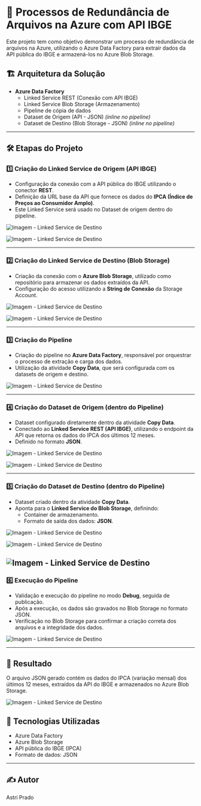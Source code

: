 
# 🔗 Processos de Redundância de Arquivos na Azure com API IBGE

Este projeto tem como objetivo demonstrar um processo de redundância de arquivos na Azure, utilizando o Azure Data Factory para extrair dados da API pública do IBGE e armazená-los no Azure Blob Storage.

## 🏗️ Arquitetura da Solução
- **Azure Data Factory**
  - Linked Service REST (Conexão com API IBGE)
  - Linked Service Blob Storage (Armazenamento)
  - Pipeline de cópia de dados
  - Dataset de Origem (API - JSON) *(inline no pipeline)*
  - Dataset de Destino (Blob Storage - JSON) *(inline no pipeline)*

---

## 🛠️ Etapas do Projeto

### 1️⃣ Criação do Linked Service de Origem (API IBGE)
- Configuração da conexão com a API pública do IBGE utilizando o conector **REST**.
- Definição da URL base da API que fornece os dados do **IPCA (Índice de Preços ao Consumidor Amplo)**.
- Este Linked Service será usado no Dataset de origem dentro do pipeline.

![Imagem - Linked Service de Destino](IMG/imagem1.png)

![Imagem - Linked Service de Destino](IMG/imagem2.png)

---

### 2️⃣ Criação do Linked Service de Destino (Blob Storage)
- Criação da conexão com o **Azure Blob Storage**, utilizado como repositório para armazenar os dados extraídos da API.
- Configuração do acesso utilizando a **String de Conexão** da Storage Account.

![Imagem - Linked Service de Destino](IMG/imagem3.png)

![Imagem - Linked Service de Destino](IMG/imagem4.png)

---

### 3️⃣ Criação do Pipeline
- Criação do pipeline no **Azure Data Factory**, responsável por orquestrar o processo de extração e carga dos dados.
- Utilização da atividade **Copy Data**, que será configurada com os datasets de origem e destino.

![Imagem - Linked Service de Destino](IMG/imagem5.png)

---

### 4️⃣ Criação do Dataset de Origem (dentro do Pipeline)
- Dataset configurado diretamente dentro da atividade **Copy Data**.
- Conectado ao **Linked Service REST (API IBGE)**, utilizando o endpoint da API que retorna os dados do IPCA dos últimos 12 meses.
- Definido no formato **JSON**.

![Imagem - Linked Service de Destino](IMG/imagem6.png)

![Imagem - Linked Service de Destino](IMG/imagem7.png)

---

### 5️⃣ Criação do Dataset de Destino (dentro do Pipeline)
- Dataset criado dentro da atividade **Copy Data**.
- Aponta para o **Linked Service do Blob Storage**, definindo:
  - Container de armazenamento.
  - Formato de saída dos dados: **JSON**.

![Imagem - Linked Service de Destino](IMG/imagem8.png)

![Imagem - Linked Service de Destino](IMG/imagem9.png)

![Imagem - Linked Service de Destino](IMG/imagem_destino_container.png)
---

### 6️⃣ Execução do Pipeline
- Validação e execução do pipeline no modo **Debug**, seguida de publicação.
- Após a execução, os dados são gravados no Blob Storage no formato JSON.
- Verificação no Blob Storage para confirmar a criação correta dos arquivos e a integridade dos dados.

![Imagem - Linked Service de Destino](IMG/imagem10.png)

---

## 📄 Resultado
O arquivo JSON gerado contém os dados do IPCA (variação mensal) dos últimos 12 meses, extraídos da API do IBGE e armazenados no Azure Blob Storage.

![Imagem - Linked Service de Destino](IMG/imagem12.png)

## 🚀 Tecnologias Utilizadas
- Azure Data Factory
- Azure Blob Storage
- API pública do IBGE (IPCA)
- Formato de dados: JSON

---

## ✍️ Autor
Astri Prado
